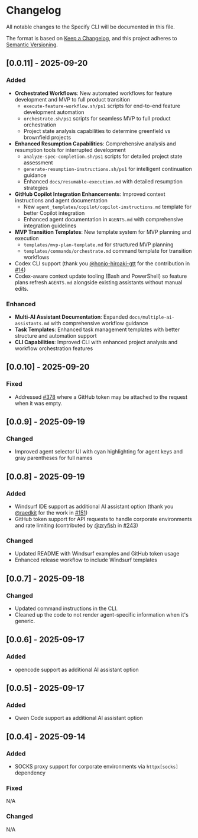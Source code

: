 # Changelog

All notable changes to the Specify CLI will be documented in this file.

The format is based on [Keep a Changelog](https://keepachangelog.com/en/1.0.0/),
and this project adheres to [Semantic Versioning](https://semver.org/spec/v2.0.0.html).

## [0.0.11] - 2025-09-20

### Added

- **Orchestrated Workflows**: New automated workflows for feature development and MVP to full product transition
  - `execute-feature-workflow.sh/ps1` scripts for end-to-end feature development automation
  - `orchestrate.sh/ps1` scripts for seamless MVP to full product orchestration
  - Project state analysis capabilities to determine greenfield vs brownfield projects
- **Enhanced Resumption Capabilities**: Comprehensive analysis and resumption tools for interrupted development
  - `analyze-spec-completion.sh/ps1` scripts for detailed project state assessment
  - `generate-resumption-instructions.sh/ps1` for intelligent continuation guidance
  - Enhanced `docs/resumable-execution.md` with detailed resumption strategies
- **GitHub Copilot Integration Enhancements**: Improved context instructions and agent documentation
  - New `agent_templates/copilot/copilot-instructions.md` template for better Copilot integration
  - Enhanced agent documentation in `AGENTS.md` with comprehensive integration guidelines
- **MVP Transition Templates**: New template system for MVP planning and execution
  - `templates/mvp-plan-template.md` for structured MVP planning
  - `templates/commands/orchestrate.md` command template for transition workflows
- Codex CLI support (thank you [@honjo-hiroaki-gtt](https://github.com/honjo-hiroaki-gtt) for the contribution in [#14](https://github.com/guercheLE/spec-kit/pull/14))
- Codex-aware context update tooling (Bash and PowerShell) so feature plans refresh `AGENTS.md` alongside existing assistants without manual edits.

### Enhanced

- **Multi-AI Assistant Documentation**: Expanded `docs/multiple-ai-assistants.md` with comprehensive workflow guidance
- **Task Templates**: Enhanced task management templates with better structure and automation support
- **CLI Capabilities**: Improved CLI with enhanced project analysis and workflow orchestration features

## [0.0.10] - 2025-09-20

### Fixed

- Addressed [#378](https://github.com/guercheLE/spec-kit/issues/378) where a GitHub token may be attached to the request when it was empty.

## [0.0.9] - 2025-09-19

### Changed

- Improved agent selector UI with cyan highlighting for agent keys and gray parentheses for full names

## [0.0.8] - 2025-09-19

### Added

- Windsurf IDE support as additional AI assistant option (thank you [@raedkit](https://github.com/raedkit) for the work in [#151](https://github.com/guercheLE/spec-kit/pull/151))
- GitHub token support for API requests to handle corporate environments and rate limiting (contributed by [@zryfish](https://github.com/@zryfish) in [#243](https://github.com/guercheLE/spec-kit/pull/243))

### Changed

- Updated README with Windsurf examples and GitHub token usage
- Enhanced release workflow to include Windsurf templates

## [0.0.7] - 2025-09-18

### Changed

- Updated command instructions in the CLI.
- Cleaned up the code to not render agent-specific information when it's generic.


## [0.0.6] - 2025-09-17

### Added

- opencode support as additional AI assistant option

## [0.0.5] - 2025-09-17

### Added

- Qwen Code support as additional AI assistant option

## [0.0.4] - 2025-09-14

### Added

- SOCKS proxy support for corporate environments via `httpx[socks]` dependency

### Fixed

N/A

### Changed

N/A
